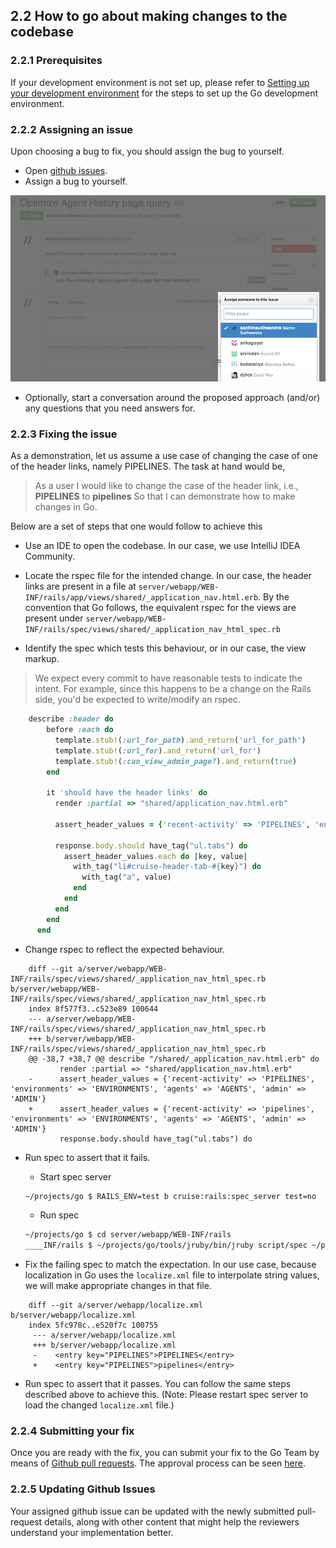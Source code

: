 ## 2.2 How to go about making changes to the codebase

### 2.2.1 Prerequisites

If your development environment is not set up, please refer to [Setting up your development environment](2.1.md) for the steps to set up the Go development environment.

### 2.2.2 Assigning an issue

Upon choosing a bug to fix, you should assign the bug to yourself.

- Open [github issues](https://github.com/gocd/gocd/issues?state=open).
- Assign a bug to yourself.

![](images/assign_issue.png)

- Optionally, start a conversation around the proposed approach (and/or) any questions that you need answers for.

### 2.2.3 Fixing the issue

As a demonstration, let us assume a use case of changing the case of one of the header links, namely PIPELINES. The task at hand would be,

> As a user
> I would like to change the case of the header link, i.e., **PIPELINES** to **pipelines**
> So that I can demonstrate how to make changes in Go.

Below are a set of steps that one would follow to achieve this

- Use an IDE to open the codebase. In our case, we use IntelliJ IDEA Community.

- Locate the rspec file for the intended change. In our case, the header links are present in a file at ```server/webapp/WEB-INF/rails/app/views/shared/_application_nav.html.erb```. By the convention that Go follows, the equivalent rspec for the views are present under ```server/webapp/WEB-INF/rails/spec/views/shared/_application_nav_html_spec.rb```

- Identify the spec which tests this behaviour, or in our case, the view markup.
> We expect every commit to have reasonable tests to indicate the intent. For example, since this happens to be a change on the Rails side, you'd be expected to write/modify an rspec.

```ruby
    describe :header do
        before :each do
          template.stub!(:url_for_path).and_return('url_for_path')
          template.stub!(:url_for).and_return('url_for')
          template.stub!(:can_view_admin_page?).and_return(true)
        end

        it 'should have the header links' do
          render :partial => "shared/application_nav.html.erb"

          assert_header_values = {'recent-activity' => 'PIPELINES', 'environments' => 'ENVIRONMENTS', 'agents' => 'AGENTS', 'admin' => 'ADMIN'}

          response.body.should have_tag("ul.tabs") do
            assert_header_values.each do |key, value|
              with_tag("li#cruise-header-tab-#{key}") do
                with_tag("a", value)
              end
            end
          end
        end
      end
```

- Change rspec to reflect the expected behaviour.

```
    diff --git a/server/webapp/WEB-INF/rails/spec/views/shared/_application_nav_html_spec.rb b/server/webapp/WEB-INF/rails/spec/views/shared/_application_nav_html_spec.rb
    index 8f577f3..c523e89 100644
    --- a/server/webapp/WEB-INF/rails/spec/views/shared/_application_nav_html_spec.rb
    +++ b/server/webapp/WEB-INF/rails/spec/views/shared/_application_nav_html_spec.rb
    @@ -38,7 +38,7 @@ describe "/shared/_application_nav.html.erb" do
           render :partial => "shared/application_nav.html.erb"
    -      assert_header_values = {'recent-activity' => 'PIPELINES', 'environments' => 'ENVIRONMENTS', 'agents' => 'AGENTS', 'admin' => 'ADMIN'}
    +      assert_header_values = {'recent-activity' => 'pipelines', 'environments' => 'ENVIRONMENTS', 'agents' => 'AGENTS', 'admin' => 'ADMIN'}
           response.body.should have_tag("ul.tabs") do
```

- Run spec to assert that it fails.
    - Start spec server
    ```bash
    ~/projects/go $ RAILS_ENV=test b cruise:rails:spec_server test=no
    ```
    - Run spec
    ```bash
    ~/projects/go $ cd server/webapp/WEB-INF/rails
    ____INF/rails $ ~/projects/go/tools/jruby/bin/jruby script/spec ~/projects/go/server/webapp/WEB-INF/rails/spec/views/shared/_application_nav_html_spec.rb -X
    ```

- Fix the failing spec to match the expectation. In our use case, because localization in Go uses the ```localize.xml``` file to interpolate string values, we will make appropriate changes in that file.

```
    diff --git a/server/webapp/localize.xml b/server/webapp/localize.xml
    index 5fc978c..e520f7c 100755
     --- a/server/webapp/localize.xml
     +++ b/server/webapp/localize.xml
     -    <entry key="PIPELINES">PIPELINES</entry>
     +    <entry key="PIPELINES">pipelines</entry>
```

- Run spec to assert that it passes. You can follow the same steps described above to achieve this. (Note: Please restart spec server to load the changed ```localize.xml``` file.)

### 2.2.4 Submitting your fix

Once you are ready with the fix, you can submit your fix to the Go Team by means of [Github pull requests](https://help.github.com/articles/using-pull-requests). The approval process can be seen [here](http://www.go.cd/contribute/contribution-guide.html#review-process).

### 2.2.5 Updating Github Issues

Your assigned github issue can be updated with the newly submitted pull-request details, along with other content that might help the reviewers understand your implementation better.
